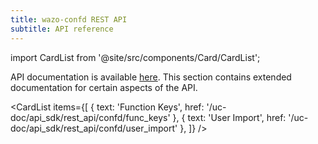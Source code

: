```yaml
---
title: wazo-confd REST API
subtitle: API reference
---
```


import CardList from '@site/src/components/Card/CardList';

API documentation is available [here](https://wazo-platform.org/documentation). This section contains extended documentation for certain aspects of the API.

<CardList
  items={[
    { text: 'Function Keys', href: '/uc-doc/api_sdk/rest_api/confd/func_keys' },
    { text: 'User Import', href: '/uc-doc/api_sdk/rest_api/confd/user_import' },
  ]}
/>
